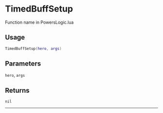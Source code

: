 # TimedBuffSetup
Function name in PowersLogic.lua
## Usage
```lua
TimedBuffSetup(hero, args)
```
## Parameters
`hero`, `args`
## Returns
`nil`

---